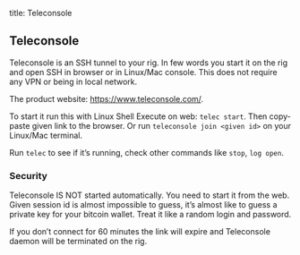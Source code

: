 title: Teleconsole

## Teleconsole
Teleconsole is an SSH tunnel to your rig. In few words you start it on the rig and open SSH in browser or in Linux/Mac console. This does not require any VPN or being in local network.

The product website: https://www.teleconsole.com/.

To start it run this with Linux Shell Execute on web: `telec start`.
Then copy-paste given link to the browser. Or run `teleconsole join <given id>` on your Linux/Mac terminal.

Run `telec` to see if it’s running, check other commands like `stop`, `log open`.

### Security
Teleconsole IS NOT started automatically. You need to start it from the web. Given session id is almost impossible to guess, it’s almost like to guess a private key for your bitcoin wallet. Treat it like a random login and password.

If you don’t connect for 60 minutes the link will expire and Teleconsole daemon will be terminated on the rig.
